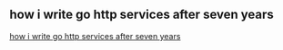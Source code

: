 ## how i write go http services after seven years
[how i write go http services after seven years](https://medium.com/@matryer/how-i-write-go-http-services-after-seven-years-37c208122831)
